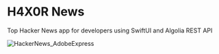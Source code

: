 # H4X0R News

Top Hacker News app for developers using SwiftUI and Algolia REST API 

![HackerNews_AdobeExpress](https://user-images.githubusercontent.com/75540250/182177030-d1f0902b-2e6f-4ab4-b7d7-8ba40b6b918d.gif)
